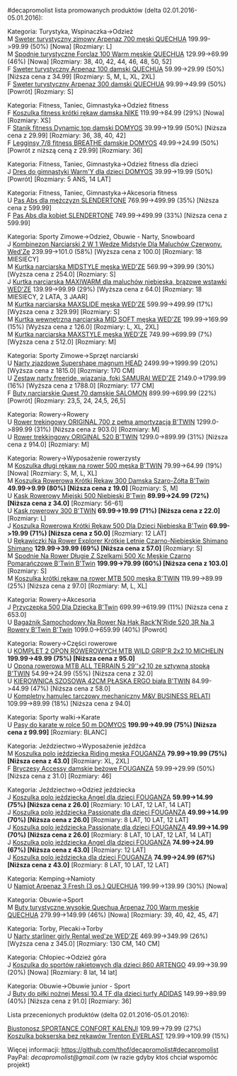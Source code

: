#decapromolist lista promowanych produktów (delta 02.01.2016-05.01.2016):

Kategoria: Turystyka, Wspinaczka->Odzież  
M [Sweter turystyczny zimowy Arpenaz 700 męski QUECHUA](http://www.decathlon.pl/kurtka-arpenaz-700-mska-id_8318156.html) 199.99->99.99 (50%) [Nowa] [Rozmiary: L]  
M [Spodnie turystyczne Forclaz 100 Warm męskie QUECHUA](http://www.decathlon.pl/spodnie-turystyczne-ciepe-forclaz-100-mskie-id_8316079.html) 129.99->69.99 (46%) [Nowa] [Rozmiary: 38, 40, 42, 44, 46, 48, 50, 52]  
F [Sweter turystyczny Arpenaz 100 damski QUECHUA](http://www.decathlon.pl/sweter-turystyczny-damski-arpenaz-100-id_8315195.html) 59.99->29.99 (50%) [Niższa cena z 34.99] [Rozmiary: S, M, L, XL, 2XL]  
F [Sweter turystyczny Arpenaz 300 damski QUECHUA](http://www.decathlon.pl/sweter-arpenaz-300-damski-id_8342228.html) 99.99->49.99 (50%) [Powrót] [Rozmiary: S]  

Kategoria: Fitness, Taniec, Gimnastyka->Odzież fitness  
F [Koszulka fitness krótki rękaw damska NIKE](http://www.decathlon.pl/koszulka-do-fitnessu-nike-id_8340934.html) 119.99->84.99 (29%) [Nowa] [Rozmiary: XS]  
F [Stanik fitness Dynamic top damski DOMYOS](http://www.decathlon.pl/stanik-fitness-damski-dynamic-top-id_8248165.html) 39.99->19.99 (50%) [Niższa cena z 29.99] [Rozmiary: 36, 38, 40, 42]  
F [Legginsy 7/8 fitness BREATHE damskie DOMYOS](http://www.decathlon.pl/legginsy-fitness-3-4-damskie-id_8311493.html) 49.99->24.99 (50%) [Powrót z niższą ceną z 29.99] [Rozmiary: 36]  

Kategoria: Fitness, Taniec, Gimnastyka->Odzież fitness dla dzieci  
J [Dres do gimnastyki Warm'Y dla dzieci DOMYOS](http://www.decathlon.pl/dres-warmy-id_8341733.html) 39.99->19.99 (50%) [Powrót] [Rozmiary: 5 ANS, 14 LAT]  

Kategoria: Fitness, Taniec, Gimnastyka->Akcesoria fitness   
U [Pas Abs dla mężczyzn SLENDERTONE](http://www.decathlon.pl/pas-abs-dla-mczyzn-id_8159151.html) 769.99->499.99 (35%) [Niższa cena z 599.99]  
F [Pas Abs dla kobiet SLENDERTONE](http://www.decathlon.pl/pas-abs-dla-kobiet-id_8159154.html) 749.99->499.99 (33%) [Niższa cena z 599.99]  

Kategoria: Sporty Zimowe->Odzież, Obuwie - Narty, Snowboard  
J [Kombinezon Narciarski 2 W 1 Wedze Midstyle Dla Maluchów Czerwony. Wed'Ze](http://www.decathlon.pl/kombinezon-narciarski-dla-maluchow-id_8315844.html) 239.99->101.0 (58%) [Wyższa cena z 100.0] [Rozmiary: 18 MIESIECY]  
M [Kurtka narciarska MIDSTYLE męska WED'ZE](http://www.decathlon.pl/kurtka-narciarska-mska-midstyle-id_8344311.html) 569.99->399.99 (30%) [Wyższa cena z 254.0] [Rozmiary: S]  
J [Kurtka narciarska MAXIWARM dla maluchów niebieska, brązowe wstawki WED'ZE](http://www.decathlon.pl/kurtka-narciarska-dla-maluchow-id_8316106.html) 139.99->99.99 (29%) [Wyższa cena z 64.0] [Rozmiary: 18 MIESIECY, 2 LATA, 3 JAAR]  
M [Kurtka narciarska MAXSLIDE męska WED'ZE](http://www.decathlon.pl/kurtka-narciarska-mska-maxslide-id_8318176.html) 599.99->499.99 (17%) [Wyższa cena z 329.99] [Rozmiary: S]  
M [Kurtka wewnętrzna narciarska MID SOFT męska WED'ZE](http://www.decathlon.pl/kurtka-wewntrzna-mid-soft-id_8343800.html) 199.99->169.99 (15%) [Wyższa cena z 126.0] [Rozmiary: L, XL, 2XL]  
M [Kurtka narciarska MAXSTYLE męska WED'ZE](http://www.decathlon.pl/kurtka-narciarska-mska-3-w-1-maxstyle-id_8344264.html) 749.99->699.99 (7%) [Wyższa cena z 512.0] [Rozmiary: M]  

Kategoria: Sporty Zimowe->Sprzęt narciarski  
U [Narty zjazdowe Supershape magnum HEAD](http://www.decathlon.pl/narty-supershape-magnum-id_8346136.html) 2499.99->1999.99 (20%) [Wyższa cena z 1815.0] [Rozmiary: 170 CM]  
U [Zestaw narty freeride, wiązania, foki SAMURAI WED'ZE](http://www.decathlon.pl/zestaw-samurai-id_8343430.html) 2149.0->1799.99 (16%) [Wyższa cena z 1788.0] [Rozmiary: 177 CM]  
F [Buty narciarskie Quest 70 damskie SALOMON](http://www.decathlon.pl/buty-narciarskie-quest-70-id_8345210.html) 899.99->699.99 (22%) [Powrót] [Rozmiary: 23,5, 24, 24,5, 26,5]  

Kategoria: Rowery->Rowery  
U [Rower trekingowy ORIGINAL 700 z pełną amortyzacją B'TWIN](http://www.decathlon.pl/rower-uniwersalny-original-700-id_8165505.html) 1299.0->899.99 (31%) [Niższa cena z 903.0] [Rozmiary: M]  
U [Rower trekkingowy ORIGINAL 520 B'TWIN](http://www.decathlon.pl/rower-uniwersalny-original-520--id_8165506.html) 1299.0->899.99 (31%) [Niższa cena z 914.0] [Rozmiary: M]  

Kategoria: Rowery->Wyposażenie rowerzysty  
M [Koszulka długi rękaw na rower 500 męska B'TWIN](http://www.decathlon.pl/koszulka-dugi-rkaw-na-rower-mska-500-id_8216556.html) 79.99->64.99 (19%) [Nowa] [Rozmiary: S, M, L, XL]  
M [Koszulka Rowerowa Krótki Rękaw 300 Damska Szaro-Żółta B'Twin](http://www.decathlon.pl/koszulka-krotki-rkaw-na-rower-mska-300-damska-szaro-ota-id_8328529.html) **49.99->9.99 (80%) [Niższa cena z 19.0]** [Rozmiary: S, M]  
U [Kask Rowerowy Miejski 500 Niebieski B'Twin](http://www.decathlon.pl/kask-miejski-na-rower-500-niebieski-id_8326830.html) **89.99->24.99 (72%) [Niższa cena z 34.0]** [Rozmiary: 56-61]  
U [Kask rowerowy 300 B'TWIN](http://www.decathlon.pl/kask-na-rower-300-niebieski--id_8325822.html) **69.99->19.99 (71%) [Niższa cena z 22.0]** [Rozmiary: L]  
J [Koszulka Rowerowa Krótki Rękaw 500 Dla Dzieci Niebieska B'Twin](http://www.decathlon.pl/koszulka-500-jr-czarno-nieb-id_8328334.html) **69.99->19.99 (71%) [Niższa cena z 50.0]** [Rozmiary: 12 LAT]  
U [Rękawiczki Na Rower Explorer Krótkie Letnie Czarno-Niebieskie Shimano Shimano](http://www.decathlon.pl/rkawiczki-na-rower-explorer-krotkie-letnie-id_8328653.html) **129.99->39.99 (69%) [Niższa cena z 57.0]** [Rozmiary: S]  
M [Spodnie Na Rower Długie Z Szelkami 500 Xc Męskie Czarno Pomarańczowe B'Twin B'Twin](http://www.decathlon.pl/spodnie-na-rower-dugie-z-szelkami-500-xc-mskie-id_8315830.html) **199.99->79.99 (60%) [Niższa cena z 103.0]** [Rozmiary: S]  
M [Koszulka krótki rękaw na rower MTB 500 męska B'TWIN](http://www.decathlon.pl/koszulka-krotki-rkaw-na-rower-mska-mtb-500-id_8296105.html) 119.99->89.99 (25%) [Niższa cena z 97.0] [Rozmiary: M, L, XL]  

Kategoria: Rowery->Akcesoria  
J [Przyczepka 500 Dla Dziecka B'Twin](http://www.decathlon.pl/przyczepka-500-dla-dziecka-id_8209834.html) 699.99->619.99 (11%) [Niższa cena z 653.0]  
U [Bagażnik Samochodowy Na Rower Na Hak Rack'N'Ride 520 3R Na 3 Rowery B'Twin B'Twin](http://www.decathlon.pl/baganik-samochodowy-na-rower-na-hak-racknride-520-3r-id_8339284.html) 1099.0->659.99 (40%) [Powrót]  

Kategoria: Rowery->Części rowerowe  
U [KOMPLET 2 OPON ROWEROWYCH MTB WILD GRIP'R 2x2,10 MICHELIN](http://www.decathlon.pl/kpl-2-opon-mtb-wild-gripr-id_8242725.html) **199.99->49.99 (75%) [Niższa cena z 95.0]**  
U [Opona rowerowa MTB ALL TERRAIN 5 29''x2,10 ze sztywną stopką B'TWIN](http://www.decathlon.pl/opona-mtb-all-terrain5-29x210-id_8299417.html) 54.99->24.99 (55%) [Niższa cena z 32.0]  
U [KIEROWNICA SZOSOWA 42CM PŁASKA ERGO biała B'TWIN](http://www.decathlon.pl/kierownica-szosowa-42cm-paska-id_8299018.html) 84.99->44.99 (47%) [Niższa cena z 58.0]  
U [Kompletny hamulec tarczowy mechaniczny M&V BUSINESS RELATI](http://www.decathlon.pl/hamulec-tarczowy-mechaniczny-id_8338716.html) 109.99->89.99 (18%) [Niższa cena z 94.0]  

Kategoria: Sporty walki->Karate  
U [Pasy do karate w rolce 50 m DOMYOS](http://www.decathlon.pl/pasy-do-karate-w-rolce-50-m-id_8019416.html) **199.99->49.99 (75%) [Niższa cena z 99.99]** [Rozmiary: BLANC]  

Kategoria: Jeździectwo->Wyposażenie jeźdźca  
M [Koszulka polo jeździecka Riding męska FOUGANZA](http://www.decathlon.pl/polo-riding-kr-rk-mskie-bia-id_8326586.html) **79.99->19.99 (75%) [Niższa cena z 43.0]** [Rozmiary: XL, 2XL]  
F [Bryczesy Accessy damskie beżowe FOUGANZA](http://www.decathlon.pl/bryczesy-accessy-damskie-be-id_8321945.html) 59.99->29.99 (50%) [Niższa cena z 31.0] [Rozmiary: 46]  

Kategoria: Jeździectwo->Odzież jeździecka  
J [Koszulka polo jeździecka Angel dla dzieci FOUGANZA](http://www.decathlon.pl/polo-angel-kr-rk-jr-fiolet-id_8325349.html) **59.99->14.99 (75%) [Niższa cena z 26.0]** [Rozmiary: 10 LAT, 12 LAT, 14 LAT]  
J [Koszulka polo jeździecka Passionate dla dzieci FOUGANZA](http://www.decathlon.pl/polo-passionate-kr-rkaw-jr-id_8310556.html) **49.99->14.99 (70%) [Niższa cena z 26.0]** [Rozmiary: 8 LAT, 10 LAT, 12 LAT]  
J [Koszulka polo jeździecka Passionate dla dzieci FOUGANZA](http://www.decathlon.pl/polo-passionate-kr-rk-fiolet-id_8310565.html) **49.99->14.99 (70%) [Niższa cena z 26.0]** [Rozmiary: 8 LAT, 10 LAT, 12 LAT, 14 LAT]  
J [Koszulka polo jeździecka Angel dla dzieci FOUGANZA](http://www.decathlon.pl/polo-angel-fioletowe-id_8339741.html) **74.99->24.99 (67%) [Niższa cena z 43.0]** [Rozmiary: 12 LAT]  
J [Koszulka polo jeździecka dla dzieci FOUGANZA](http://www.decathlon.pl/polo-angel-dla-dzieci-ro-id_8339742.html) **74.99->24.99 (67%) [Niższa cena z 43.0]** [Rozmiary: 8 LAT, 10 LAT, 12 LAT]  

Kategoria: Kemping->Namioty  
U [Namiot Arpenaz 3 Fresh (3 os.) QUECHUA](http://www.decathlon.pl/namiot-arpenaz-3-fresh-id_8321524.html) 199.99->139.99 (30%) [Nowa]  

Kategoria: Obuwie->Sport  
M [Buty turystyczne wysokie Quechua Arpenaz 700 Warm męskie QUECHUA](http://www.decathlon.pl/buty-zimowe-turystyczne-arpenaz-700-mskie-id_8227784.html) 279.99->149.99 (46%) [Nowa] [Rozmiary: 39, 40, 42, 45, 47]  

Kategoria: Torby, Plecaki->Torby  
U [Narty starliner girly Rental wed'ze WED'ZE](http://www.decathlon.pl/narty-starliner-girly-rental-id_8319408.html) 469.99->349.99 (26%) [Wyższa cena z 345.0] [Rozmiary: 130 CM, 140 CM]  

Kategoria: Chłopiec->Odzież góra  
J [Koszulka do sportów rakietowych dla dzieci 860 ARTENGO](http://www.decathlon.pl/koszulka-artengo-860-biaa-id_8325357.html) 49.99->39.99 (20%) [Nowa] [Rozmiary: 8 lat, 14 lat]  

Kategoria: Obuwie->Obuwie junior - Sport  
J [Buty do piłki nożnej Messi 10.4 TF dla dzieci turfy ADIDAS](http://www.decathlon.pl/buty-messi-104-tf-dla-dzieci-id_8339755.html) 149.99->89.99 (40%) [Niższa cena z 91.0] [Rozmiary: 36]  


Lista przecenionych produktów (delta 02.01.2016-05.01.2016):

[Biustonosz SPORTANCE CONFORT KALENJI](http://www.decathlon.pl/biustonosz-sportance-confort-id_8355533.html) 109.99->79.99 (27%)  
[Koszulka bokserska bez rękawów Trenton EVERLAST](http://www.decathlon.pl/koszulka-trenton-everlast-id_8330501.html) 129.99->109.99 (15%)  

Więcej informacji: https://github.com/thof/decapromolist#decapromolist  
PayPal: _decapromolist@gmail.com_ (w razie gdyby ktoś chciał wspomóc projekt)  

